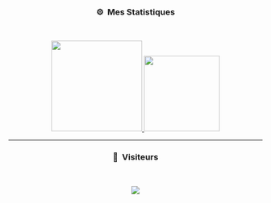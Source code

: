 ### <p align="center">⚙️ &nbsp;Mes Statistiques</p>
<br>
<p align="center">
<a href="https://github.com/Valha1337">
  <img height="180em" src="https://github-readme-stats-eight-theta.vercel.app/api?username=Valha1337&show_icons=true&theme=omni&include_all_commits=true&locale=fr"/>
  <img height="150em" src="https://github-readme-stats-eight-theta.vercel.app/api/top-langs/?username=Valha1337&layout=compact&langs_count=8&theme=react&locale=fr"/>
</a>
  
</p>

-----

### <p align="center">👀 &nbsp;Visiteurs</p>
<br>
<p align="center">
  <img src="https://profile-counter.glitch.me/Valha1337/count.svg" />
</p>

